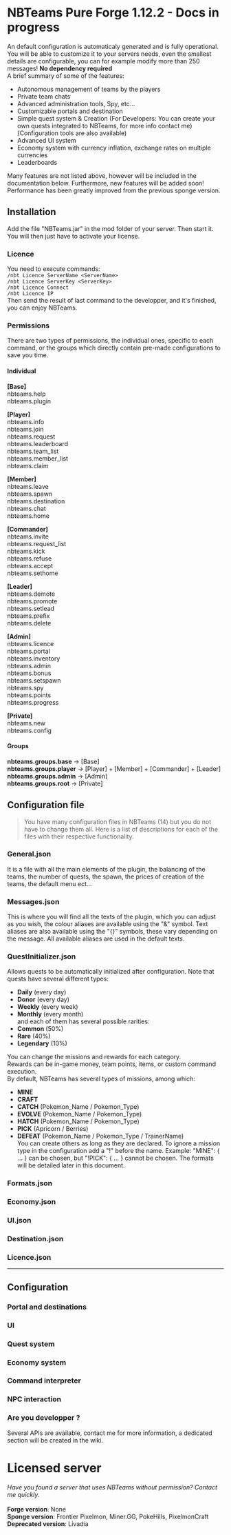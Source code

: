 # NBTeams Pure Forge 1.12.2 - Docs in progress
An default configuration is automaticaly generated and is fully operational. You will be able to customize it to your servers needs, even the smallest details are configurable, you can for example modify more than 250 messages! **No dependency required** <br>
A brief summary of some of the features:
- Autonomous management of teams by the players
- Private team chats
- Advanced administration tools, Spy, etc...
- Customizable portals and destination
- Simple quest system & Creation (For Developers: You can create your own quests integrated to NBTeams, for more info contact me) (Configuration tools are also available)
- Advanced UI system
- Economy system with currency inflation, exchange rates on multiple currencies
- Leaderboards

Many features are not listed above, however will be included in the documentation below. Furthermore, new features will be added soon! Performance has been greatly improved from the previous sponge version.

## Installation
Add the file "NBTeams.jar" in the mod folder of your server. Then start it. You will then just have to activate your license.

### Licence
You need to execute commands:<br>
```/nbt Licence ServerName <ServerName>```<br>
```/nbt Licence ServerKey <ServerKey>```<br>
```/nbt Licence Connect```<br>
```/nbt Licence IP```<br>
Then send the result of last command to the developper, and it's finished, you can enjoy NBTeams.

### Permissions
There are two types of permissions, the individual ones, specific to each command, or the groups which directly contain pre-made configurations to save you time.

#### Individual
**[Base]**<br>
nbteams.help<br>
nbteams.plugin<br>

**[Player]**<br>
nbteams.info<br>
nbteams.join<br>
nbteams.request<br>
nbteams.leaderboard<br>
nbteams.team_list<br>
nbteams.member_list<br>
nbteams.claim<br>

**[Member]**<br>
nbteams.leave<br>
nbteams.spawn<br>
nbteams.destination<br>
nbteams.chat<br>
nbteams.home<br>

**[Commander]**<br>
nbteams.invite<br>
nbteams.request_list<br>
nbteams.kick<br>
nbteams.refuse<br>
nbteams.accept<br>
nbteams.sethome<br>

**[Leader]**<br>
nbteams.demote<br>
nbteams.promote<br>
nbteams.setlead<br>
nbteams.prefix<br>
nbteams.delete<br>

**[Admin]**<br>
nbteams.licence<br>
nbteams.portal<br>
nbteams.inventory<br>
nbteams.admin<br>
nbteams.bonus<br>
nbteams.setspawn<br>
nbteams.spy<br>
nbteams.points<br>
nbteams.progress<br>

**[Private]**<br>
nbteams.new<br>
nbteams.config<br>

#### Groups
**nbteams.groups.base** -> [Base]<br>
**nbteams.groups.player** -> [Player] + [Member] + [Commander] + [Leader]<br>
**nbteams.groups.admin** -> [Admin]<br>
**nbteams.groups.root** -> [Private]<br>

## Configuration file

> You have many configuration files in NBTeams (14) but you do not have to change them all. Here is a list of descriptions for each of the files with their respective functionality.

### General.json
It is a file with all the main elements of the plugin, the balancing of the teams, the number of quests, the spawn, the prices of creation of the teams, the default menu ect... 

### Messages.json
This is where you will find all the texts of the plugin, which you can adjust as you wish, the colour aliases are available using the "&" symbol. Text aliases are also available using the "{}" symbols, these vary depending on the message. All available aliases are used in the default texts.

### QuestInitializer.json
Allows quests to be automatically initialized after configuration. Note that quests have several different types:
- **Daily** (every day)
- **Donor** (every day)
- **Weekly** (every week)
- **Monthly** (every month)<br>
and each of them has several possible rarities:<br>
- **Common** (50%)
- **Rare** (40%)
- **Legendary** (10%)

You can change the missions and rewards for each category.<br>Rewards can be in-game money, team points, items, or custom command execution. <br>
By default, NBTeams has several types of missions, among which:
- **MINE**
- **CRAFT**
- **CATCH** (Pokemon_Name / Pokemon_Type)
- **EVOLVE** (Pokemon_Name / Pokemon_Type)
- **HATCH** (Pokemon_Name / Pokemon_Type)
- **PICK** (Apricorn / Berries)
- **DEFEAT** (Pokemon_Name / Pokemon_Type / TrainerName)<br>
You can create others as long as they are declared.
To ignore a mission type in the configuration add a "!" before the name. Example: "MINE": { ... } can be chosen, but "!PICK": { ... } cannot be chosen. The formats will be detailed later in this document.

### Formats.json

### Economy.json

### UI.json

### Destination.json

### Licence.json

----

## Configuration

### Portal and destinations

### UI

### Quest system

### Economy system

### Command interpreter  

### NPC interaction

### Are you developper ?
Several APIs are available, contact me for more information, a dedicated section will be created in the wiki. 

# Licensed server
*Have you found a server that uses NBTeams without permission? Contact me quickly.*<br><br>
**Forge version**: None<br>
**Sponge version**: Frontier Pixelmon, Miner.GG, PokeHills, PixelmonCraft<br>
**Deprecated version**: Livadia<br>
